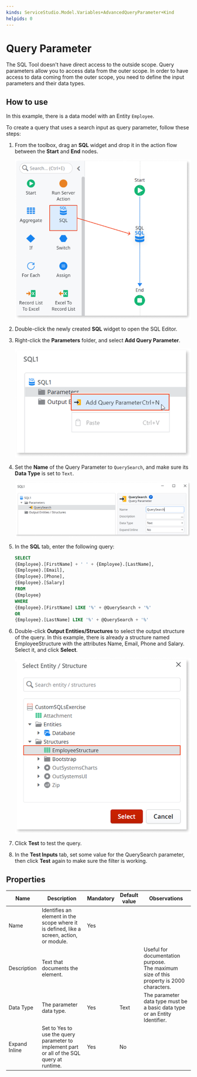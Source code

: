 ```yaml
---
kinds: ServiceStudio.Model.Variables+AdvancedQueryParameter+Kind
helpids: 0
---
```


# Query Parameter

The SQL Tool doesn't have direct access to the outside scope. Query parameters allow you to access data from the outer scope. In order to have access to data coming from the outer scope, you need to define the input parameters and their data types.

## How to use

In this example, there is a data model with an Entity `Employee`. 

To create a query that uses a search input as query parameter, follow these steps:

1. From the toolbox, drag an **SQL** widget and drop it in the action flow between the **Start** and **End** nodes.

    ![Add an SQL node to the flow](images/add-sql-ss.png)

1. Double-click the newly created **SQL** widget to open the SQL Editor.

1. Right-click the **Parameters** folder, and select **Add Query Parameter**.

    ![Add Query Parameter in SQL Editor.](images/add-queryparameter-ss.png)

1. Set the **Name** of the Query Parameter to `QuerySearch`, and make sure its **Data
Type** is set to `Text`.


    ![Query parameter properties.](images/name-queryparameter-ss.png)

1. In the **SQL** tab, enter the following query:

    ```sql
    SELECT
    {Employee}.[FirstName] + ' ' + {Employee}.[LastName],
    {Employee}.[Email],
    {Employee}.[Phone],
    {Employee}.[Salary]
    FROM
    {Employee}
    WHERE
    {Employee}.[FirstName] LIKE '%' + @QuerySearch + '%'
    OR
    {Employee}.[LastName] LIKE '%' + @QuerySearch + '%'
    ```

1. Double-click **Output Entities/Structures** to select the output structure of
the query. In this example, there is already a structure named EmployeeStructure with the attributes Name, Email, Phone and Salary. Select it, and click **Select**.

    ![Select output structure for the query.](images/output-structure-ss.png)

1. Click **Test** to test the query.

1. In the **Test Inputs** tab, set some value for the QuerySearch parameter, then click **Test** again to make sure the filter is working.


## Properties

<table markdown="1">
<thead>
<tr>
<th>Name</th>
<th>Description</th>
<th>Mandatory</th>
<th>Default value</th>
<th>Observations</th>
</tr>
</thead>
<tbody>
<tr>
<td title="Name">Name</td>
<td>Identifies an element in the scope where it is defined, like a screen, action, or module.</td>
<td>Yes</td>
<td></td>
<td></td>
</tr>
<tr>
<td title="Description">Description</td>
<td>Text that documents the element.</td>
<td></td>
<td></td>
<td>Useful for documentation purpose.<br/>The maximum size of this property is 2000 characters.</td>
</tr>
<tr>
<td title="Data Type">Data Type</td>
<td>The parameter data type.</td>
<td>Yes</td>
<td>Text</td>
<td>The parameter data type must be a basic data type or an Entity Identifier.</td>
</tr>
<tr>
<td title="Expand Inline">Expand Inline</td>
<td>Set to Yes to use the query parameter to implement part or all of the SQL query at runtime.</td>
<td>Yes</td>
<td>No</td>
<td></td>
</tr>
</tbody>
</table>

